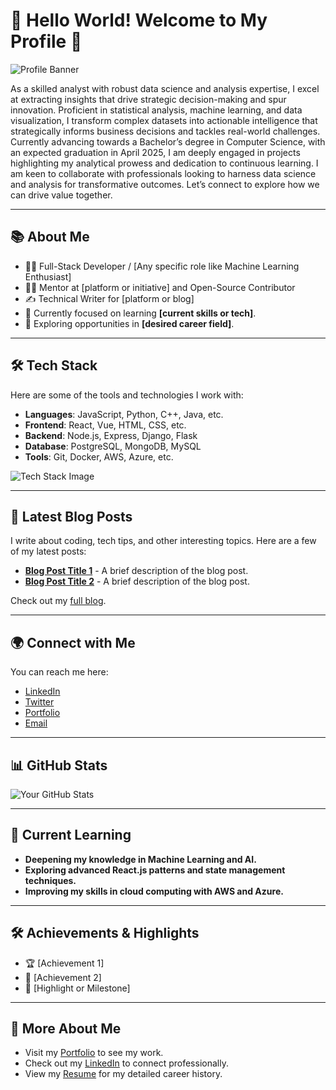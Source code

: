 # 🚀 Hello World! Welcome to My Profile 👋

![Profile Banner](https://media.discordapp.net/attachments/1076299158480236627/1334324511801081957/12620f98-65e5-451d-b926-eb6ee7e4c9ad.jpg?ex=679c1e0a&is=679acc8a&hm=ac2ffe7146e1bd111f0eb94a3afa76a17428868902c30781505170370989b899&=&format=webp&width=460&height=613)

As a skilled analyst with robust data science and analysis expertise, I excel at extracting insights that drive strategic decision-making and spur innovation. Proficient in statistical analysis, machine learning, and data visualization, I transform complex datasets into actionable intelligence that strategically informs business decisions and tackles real-world challenges. Currently advancing towards a Bachelor’s degree in Computer Science, with an expected graduation in April 2025, I am deeply engaged in projects highlighting my analytical prowess and dedication to continuous learning. I am keen to collaborate with professionals looking to harness data science and analysis for transformative outcomes. Let’s connect to explore how we can drive value together.

---

## 📚 About Me

- 👨‍💻 Full-Stack Developer / [Any specific role like Machine Learning Enthusiast]
- 🧑‍🏫 Mentor at [platform or initiative] and Open-Source Contributor
- ✍️ Technical Writer for [platform or blog]
- 🌱 Currently focused on learning **[current skills or tech]**.
- 💼 Exploring opportunities in **[desired career field]**.

---

## 🛠️ Tech Stack

Here are some of the tools and technologies I work with:

- **Languages**: JavaScript, Python, C++, Java, etc.
- **Frontend**: React, Vue, HTML, CSS, etc.
- **Backend**: Node.js, Express, Django, Flask
- **Database**: PostgreSQL, MongoDB, MySQL
- **Tools**: Git, Docker, AWS, Azure, etc.

![Tech Stack Image](link-to-your-tech-stack-image)

---

## 📖 Latest Blog Posts

I write about coding, tech tips, and other interesting topics. Here are a few of my latest posts:

- [**Blog Post Title 1**](link-to-post) - A brief description of the blog post.
- [**Blog Post Title 2**](link-to-post) - A brief description of the blog post.

Check out my [full blog](link-to-blog).

---

## 🌍 Connect with Me

You can reach me here:

- [LinkedIn](link-to-your-linkedin)
- [Twitter](link-to-your-twitter)
- [Portfolio](link-to-your-portfolio)
- [Email](mailto:your-email@example.com)

---

## 📊 GitHub Stats

![Your GitHub Stats](https://github-readme-stats.vercel.app/api?username=your-github-username&show_icons=true&hide_title=true)

---

## 🎯 Current Learning

- **Deepening my knowledge in Machine Learning and AI.**
- **Exploring advanced React.js patterns and state management techniques.**
- **Improving my skills in cloud computing with AWS and Azure.**

---

## 🛠️ Achievements & Highlights

- 🏆 [Achievement 1]
- 🌟 [Achievement 2]
- 🏅 [Highlight or Milestone]

---

## 🔗 More About Me

- Visit my [Portfolio](link-to-portfolio) to see my work.
- Check out my [LinkedIn](link-to-linkedin) to connect professionally.
- View my [Resume](link-to-resume) for my detailed career history.
